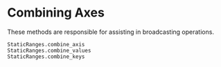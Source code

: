 # Combining Axes

These methods are responsible for assisting in broadcasting operations.

```@docs
StaticRanges.combine_axis
StaticRanges.combine_values
StaticRanges.combine_keys
```
